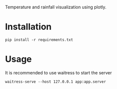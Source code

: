 Temperature and rainfall visualization using plotly.
# Installation
```
pip install -r requirements.txt
```

# Usage
It is recommended to use waitress to start the server
```
waitress-serve --host 127.0.0.1 app:app.server
```